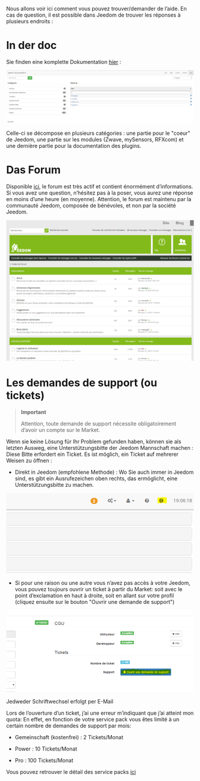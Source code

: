 Nous allons voir ici comment vous pouvez trouver/demander de l’aide. En cas de question, il est possible dans Jeedom de trouver les réponses à plusieurs endroits :

In der doc
==========

Sie finden eine komplette Dokumentation [hier](https://jeedom.fr/doc) :

![](../images/premier-support1.png)

Celle-ci se décompose en plusieurs catégories : une partie pour le "coeur" de Jeedom, une partie sur les modules (Zwave, mySensors, RFXcom) et une dernière partie pour la documentation des plugins.

Das Forum
=========

Disponible [ici](https://jeedom.com/forum), le forum est très actif et contient énormément d’informations. Si vous avez une question, n’hésitez pas à la poser, vous aurez une réponse en moins d’une heure (en moyenne). Attention, le forum est maintenu par la communauté Jeedom, composée de bénévoles, et non par la société Jeedom.

![](../images/premier-support3.png)

Les demandes de support (ou tickets)
====================================

> **Important**
>
> Attention, toute demande de support nécessite obligatoirement d’avoir un compte sur le Market.

Wenn sie keine Lösung für Ihr Problem gefunden haben, können sie als letzten Ausweg, eine Unterstützungsbitte der Jeedom Mannschaft machen : Diese Bitte erfordert ein Ticket. Es ist möglich, ein Ticket auf mehrerer Weisen zu öffnen :

-   Direkt in Jeedom (empfohlene Methode) : Wo Sie auch immer in Jeedom sind, es gibt ein Ausrufezeichen oben rechts, das ermöglicht, eine Unterstützungsbitte zu machen.

![](../images/premier-support4.png)

-   Si pour une raison ou une autre vous n’avez pas accès à votre Jeedom, vous pouvez toujours ouvrir un ticket à partir du Market: soit avec le point d’exclamation en haut à droite, soit en allant sur votre profil (cliquez ensuite sur le bouton "Ouvrir une demande de support")

![](../images/premier-support5.png)

Jedweder Schriftwechsel erfolgt per E-Mail

Lors de l’ouverture d’un ticket, j’ai une erreur m’indiquant que j’ai atteint mon quota: En effet, en fonction de votre service pack vous êtes limité à un certain nombre de demandes de support par mois:

-   Gemeinschaft (kostenfrei) : 2 Tickets/Monat

-   Power : 10 Tickets/Monat

-   Pro : 100 Tickets/Monat

Vous pouvez retrouver le détail des service packs [ici](https://jeedom.fr/doc/documentation/core/fr_FR/doc-core-service_pack.html)

